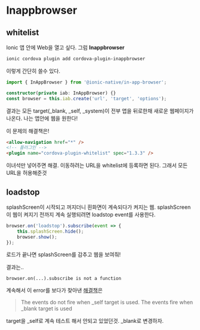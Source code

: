 # Inappbrowser

## whitelist
Ionic 앱 안에 Web을 열고 싶다. 그럼 **Inappbrowser**
```bash
ionic cordova plugin add cordova-plugin-inappbrowser
```

이렇게 간단히 쓸수 있다.
```typescript
import { InAppBrowser } from '@ionic-native/in-app-browser';

constructor(private iab: InAppBrowser) {}
const browser = this.iab.create('url', 'target', 'options');
```
결과는 모든 target(_blank, _self, _system)이 전부 앱을 뒤로한채 새로운 웹페이지가 나온다. 나는 앱안에 웹을 원한다!

이 문제의 해결책은!
```html
<allow-navigation href="*" />
<!-- 플러그인 -->
<plugin name="cordova-plugin-whitelist" spec="1.3.3" />
```
이녀석만 넣어주면 해결.
이동하려는 URL을 whitelist에 등록하면 된다. 그래서 모든 URL을 허용해준것

## loadstop
splashScreen이 시작되고 꺼지더니 흰화면이 계속되다가 켜지는 웹.
splashScreen이 웹이 켜지기 전까지 계속 실행되려면 loadstop event를 사용한다.

```typescript
browser.on('loadstop').subscribe(event => {
    this.splashScreen.hide();
    browser.show();
});
```
로드가 끝나면 splashScreen를 감추고 웹을 보여줘!

결과는..
```
browser.on(...).subscribe is not a function
```
계속해서 이 error를 보다가 찾아낸 [해결책](https://forum.ionicframework.com/t/inappbrowser-loadstart-loadstop-etc-not-working-help/38685/5)은

> The events do not fire when _self target is used. The events fire when _blank target is used

target을 _self로 계속 테스트 해서 안되고 있었던것. _blank로 변경하자.

